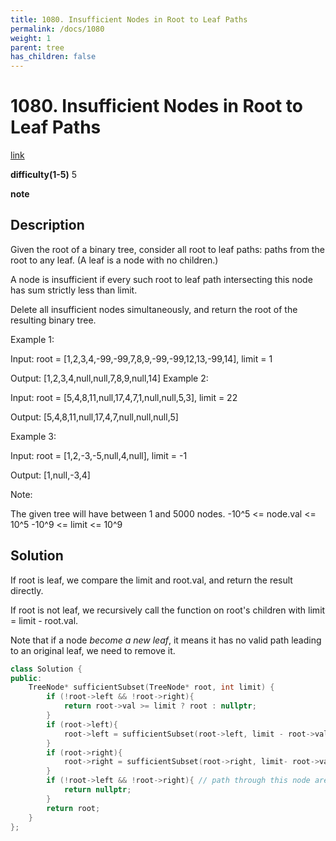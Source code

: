 ```yaml
---
title: 1080. Insufficient Nodes in Root to Leaf Paths
permalink: /docs/1080
weight: 1
parent: tree
has_children: false
---
```

# 1080. Insufficient Nodes in Root to Leaf Paths
[link](https://leetcode.com/problems/insufficient-nodes-in-root-to-leaf-paths/)

**difficulty(1-5)**
5

**note**

## Description
Given the root of a binary tree, consider all root to leaf paths: paths from the root to any leaf.  (A leaf is a node with no children.)

A node is insufficient if every such root to leaf path intersecting this node has sum strictly less than limit.

Delete all insufficient nodes simultaneously, and return the root of the resulting binary tree.

 

Example 1:


Input: root = [1,2,3,4,-99,-99,7,8,9,-99,-99,12,13,-99,14], limit = 1

Output: [1,2,3,4,null,null,7,8,9,null,14]
Example 2:


Input: root = [5,4,8,11,null,17,4,7,1,null,null,5,3], limit = 22

Output: [5,4,8,11,null,17,4,7,null,null,null,5]
 

Example 3:


Input: root = [1,2,-3,-5,null,4,null], limit = -1

Output: [1,null,-3,4]
 

Note:

The given tree will have between 1 and 5000 nodes.
-10^5 <= node.val <= 10^5
-10^9 <= limit <= 10^9

## Solution
If root is leaf,
we compare the limit and root.val,
and return the result directly.

If root is not leaf,
we recursively call the function on root's children with limit = limit - root.val.

Note that if a node *become a new leaf*,
it means it has no valid path leading to an original leaf,
we need to remove it.

```c++
class Solution {
public:
    TreeNode* sufficientSubset(TreeNode* root, int limit) {
        if (!root->left && !root->right){
            return root->val >= limit ? root : nullptr;
        }
        if (root->left){
            root->left = sufficientSubset(root->left, limit - root->val);
        }
        if (root->right){
            root->right = sufficientSubset(root->right, limit- root->val);
        }
        if (!root->left && !root->right){ // path through this node are deleted, this node must be bad!
            return nullptr;
        }
        return root;
    }
};
```